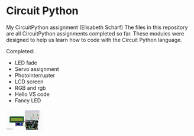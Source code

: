 # Circuit Python
My CircuitPython assignment (Elisabeth Scharf)
The files in this repository are all CircuitPython assignments completed so far. These modules were designed to help us learn how to code with the Circuit Python language. 

Completed:
- LED fade
- Servo assignment
- Photointerrupter
- LCD screen
- RGB and rgb
- Hello VS code
- Fancy LED

<img src="Media/Final%20LCD%20screen%20fritzing%20diagram%20image.PNG" width="100">


